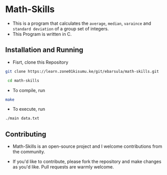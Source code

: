 # Math-Skills
- This is a program that calculates the `average`, `median`, `varaince` and `standard deviation` of a group set of integers.
- This Program is written in C.
 
## Installation and Running
 - Fisrt, clone this Repository
 ```bash
 git clone https://learn.zone01kisumu.ke/git/ebarsula/math-skills.git
```
```bash
 cd math-skills
 ```
- To compile, run
```bash
make
```
- To execute, run
```bash
./main data.txt
```
## Contributing
- Math-Skills is an open-source project and I  welcome contributions from the community.

- If you'd like to contribute, please fork the repository and make changes as you'd like. Pull requests are warmly welcome.
